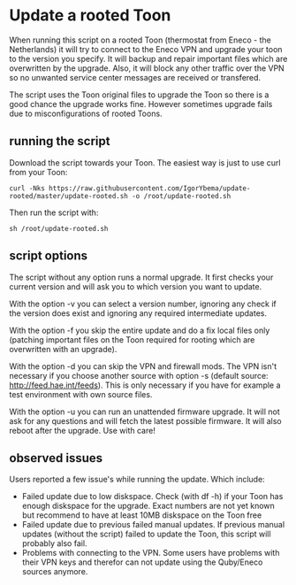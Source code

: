 # Update a rooted Toon 

When running this script on a rooted Toon (thermostat from Eneco - the Netherlands) it will try to connect to the Eneco VPN and upgrade your toon to the version you specify.
It will backup and repair important files which are overwritten by the upgrade. Also, it will block any other traffic over the VPN so no unwanted service center messages are received or transfered.

The script uses the Toon original files to upgrade the Toon so there is a good chance the upgrade works fine. However sometimes upgrade fails due to misconfigurations of rooted Toons.

## running the script

Download the script towards your Toon. The easiest way is just to use curl from your Toon:

`curl -Nks https://raw.githubusercontent.com/IgorYbema/update-rooted/master/update-rooted.sh -o /root/update-rooted.sh`

Then run the script with:

`sh /root/update-rooted.sh`

## script options

The script without any option runs a normal upgrade. It first checks your current version and will ask you to which version you want to update.

With the option -v you can select a version number, ignoring any check if the version does exist and ignoring any required intermediate updates.

With the option -f you skip the entire update and do a fix local files only (patching important files on the Toon required for rooting which are overwritten with an upgrade).

With the option -d you can skip the VPN and firewall mods. The VPN isn't necessary if you choose another source with option -s (default source: http://feed.hae.int/feeds). This is only necessary if you have for example a test environment with own source files.

With the option -u you can run an unattended firmware upgrade. It will not ask for any questions and will fetch the latest possible firmware. It will also reboot after the upgrade. Use with care!

## observed issues

Users reported a few issue's while running the update. Which include:

- Failed update due to low diskspace. Check (with df -h) if your Toon has enough diskspace for the upgrade. Exact numbers are not yet known but recommend to have at least 10MB diskspace on the Toon free
- Failed update due to previous failed manual updates. If previous manual updates (without the script) failed to update the Toon, this script will probably also fail.
- Problems with connecting to the VPN. Some users have problems with their VPN keys and therefor can not update using the Quby/Eneco sources anymore.

